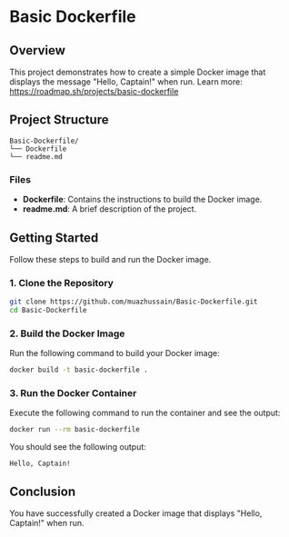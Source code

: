 # Basic Dockerfile

## Overview

This project demonstrates how to create a simple Docker image that displays the message "Hello, Captain!" when run. 
Learn more: https://roadmap.sh/projects/basic-dockerfile

## Project Structure

```
Basic-Dockerfile/
└── Dockerfile
└── readme.md
```

### Files

- **Dockerfile**: Contains the instructions to build the Docker image.
- **readme.md**: A brief description of the project.

## Getting Started

Follow these steps to build and run the Docker image.

### 1. Clone the Repository

```bash
git clone https://github.com/muazhussain/Basic-Dockerfile.git
cd Basic-Dockerfile
```
### 2. Build the Docker Image

Run the following command to build your Docker image:

```bash
docker build -t basic-dockerfile .
```

### 3. Run the Docker Container

Execute the following command to run the container and see the output:

```bash
docker run --rm basic-dockerfile
```

You should see the following output:

```
Hello, Captain!
```

## Conclusion

You have successfully created a Docker image that displays "Hello, Captain!" when run. 